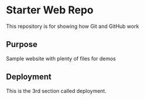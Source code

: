# Starter Web Repo

This repository is for showing how Git and GitHub work

## Purpose

Sample website with plenty of files for demos

## Deployment

This is the 3rd section called deployment.